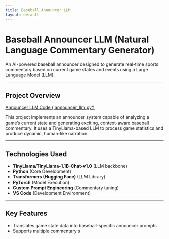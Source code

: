 ```yaml
---
title: Baseball Announcer LLM
layout: default
---
```


# Baseball Announcer LLM (Natural Language Commentary Generator)

An AI-powered baseball announcer designed to generate real-time sports commentary based on current game states and events using a Large Language Model (LLM).

---

## Project Overview

[Announcer LLM Code ('announcer_llm.py')](announcer_llm/announcer_llm.py)

This project implements an announcer system capable of analyzing a game’s current state and generating exciting, context-aware baseball commentary. It uses a TinyLlama-based LLM to process game statistics and produce dynamic, human-like narration.

---

## Technologies Used
- **TinyLlama/TinyLlama-1.1B-Chat-v1.0** (LLM backbone)
- **Python** (Core Development)
- **Transformers (Hugging Face)** (LLM Library)
- **PyTorch** (Model Execution)
- **Custom Prompt Engineering** (Commentary tuning)
- **VS Code** (Development Environment)

---

## Key Features
- Translates game state data into baseball-specific announcer prompts.
- Supports multiple commentary s
